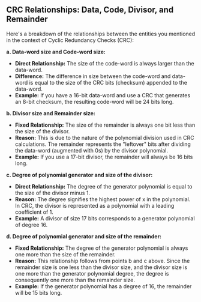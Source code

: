 ## CRC Relationships: Data, Code, Divisor, and Remainder

Here's a breakdown of the relationships between the entities you mentioned in the context of Cyclic Redundancy Checks (CRC):

**a. Data-word size and Code-word size:**

*   **Direct Relationship:** The size of the code-word is always larger than the data-word. 
*   **Difference:** The difference in size between the code-word and data-word is equal to the size of the CRC bits (checksum) appended to the data-word. 
*   **Example:** If you have a 16-bit data-word and use a CRC that generates an 8-bit checksum, the resulting code-word will be 24 bits long.

**b. Divisor size and Remainder size:**

*   **Fixed Relationship:** The size of the remainder is always one bit less than the size of the divisor.
*   **Reason:** This is due to the nature of the polynomial division used in CRC calculations. The remainder represents the "leftover" bits after dividing the data-word (augmented with 0s) by the divisor polynomial.
*   **Example:** If you use a 17-bit divisor, the remainder will always be 16 bits long.

**c. Degree of polynomial generator and size of the divisor:**

*   **Direct Relationship:** The degree of the generator polynomial is equal to the size of the divisor minus 1.
*   **Reason:** The degree signifies the highest power of x in the polynomial. In CRC, the divisor is represented as a polynomial with a leading coefficient of 1. 
*   **Example:** A divisor of size 17 bits corresponds to a generator polynomial of degree 16.

**d. Degree of polynomial generator and size of the remainder:**

*   **Fixed Relationship:** The degree of the generator polynomial is always one more than the size of the remainder.
*   **Reason:** This relationship follows from points b and c above. Since the remainder size is one less than the divisor size, and the divisor size is one more than the generator polynomial degree, the degree is consequently one more than the remainder size.
*   **Example:** If the generator polynomial has a degree of 16, the remainder will be 15 bits long. 
